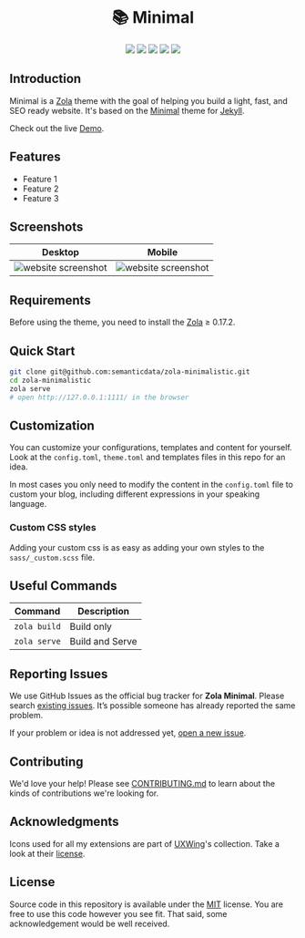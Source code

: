 <h1 align=center>📚 Minimal</h1>

<p align="center">
  <img src="https://img.shields.io/github/languages/code-size/semanticdata/zola-minimal" />
  <img src="https://img.shields.io/github/repo-size/semanticdata/zola-minimal" />
  <img src="https://img.shields.io/github/commit-activity/t/semanticdata/zola-minimal" />
  <img src="https://img.shields.io/github/last-commit/semanticdata/zola-minimal" />
  <img src="https://img.shields.io/website/https/semanticdata.github.io/zola-minimal.svg" />
</p>

## Introduction

Minimal is a [Zola](https://www.getzola.org) theme with the goal of helping you build a light, fast, and SEO ready website. It's based on the [Minimal](https://github.com/pages-themes/minimal) theme for [Jekyll](https://jekyllrb.com/).

Check out the live [Demo](https://miguelpimentel.do/zola-minimal/).

## Features

- Feature 1
- Feature 2
- Feature 3

## Screenshots

| Desktop | Mobile |
| :-----: | :----: |
| ![website screenshot](screenshots/screenshot-index-dark.png) | ![website screenshot](screenshots/screenshot-mobile.png) |

## Requirements

Before using the theme, you need to install the [Zola](https://www.getzola.org/documentation/getting-started/installation/) ≥ 0.17.2.

## Quick Start

```bash
git clone git@github.com:semanticdata/zola-minimalistic.git
cd zola-minimalistic
zola serve
# open http://127.0.0.1:1111/ in the browser
```

<!-- ## Screenshots

| Desktop | Mobile |
| :-----: | :----: |
| ![website screenshot](screenshots/screenshot-index-wide-dark.png) | ![website screenshot](screenshots/screenshot-mobile.png) | -->

## Customization

You can customize your configurations, templates and content for yourself. Look
at the `config.toml`, `theme.toml` and templates files in this repo for an idea.

In most cases you only need to modify the content in the `config.toml` file to
custom your blog, including different expressions in your speaking language.

### Custom CSS styles

Adding your custom css is as easy as adding your own styles to the `sass/_custom.scss` file.

## Useful Commands

| Command                    | Description                |
| -------------------------- | -------------------------- |
| `zola build`               | Build only                 |
| `zola serve`               | Build and Serve            |

## Reporting Issues

We use GitHub Issues as the official bug tracker for **Zola Minimal**. Please
search [existing issues](https://github.com/semanticdata/zola-minimal/issues). It’s
possible someone has already reported the same problem.

If your problem or idea is not addressed yet, [open a new issue](https://github.com/semanticdata/zola-minimal/issues/new).

## Contributing

We'd love your help! Please see [CONTRIBUTING.md](./CONTRIBUTING.md) to learn
about the kinds of contributions we're looking for.

## Acknowledgments

Icons used for all my extensions are part of <a href="https://uxwing.com/">UXWing</a>'s collection. Take a look at their <a href="https://uxwing.com/license">license</a>.

## License

Source code in this repository is available under the [MIT](LICENSE) license. You are free to use this code however you see fit. That said, some acknowledgement would be well received.
